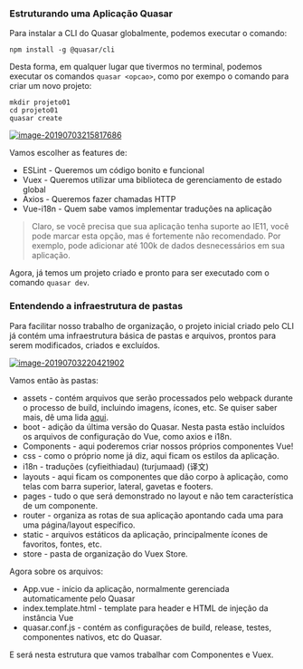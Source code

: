 ### Estruturando uma Aplicação Quasar

Para instalar a CLI do Quasar globalmente, podemos executar o comando:

```shell
npm install -g @quasar/cli
```

Desta forma, em qualquer lugar que tivermos no terminal, podemos executar os comandos `quasar <opcao>`, como por exempo o comando para criar um novo projeto:

```shell
mkdir projeto01
cd projeto01
quasar create
```

[![image-20190703215817686](https://github.com/tutagomes/JS/raw/master/VueJS/Laboratorio/assets/image-20190703215817686.png)](https://github.com/tutagomes/JS/blob/master/VueJS/Laboratorio/assets/image-20190703215817686.png)

Vamos escolher as features de:

- ESLint - Queremos um código bonito e funcional
- Vuex - Queremos utilizar uma biblioteca de gerenciamento de estado global
- Axios - Queremos fazer chamadas HTTP
- Vue-i18n - Quem sabe vamos implementar traduções na aplicação

> Claro, se você precisa que sua aplicação tenha suporte ao IE11, você pode marcar esta opção, mas é fortemente não recomendado. Por exemplo, pode adicionar até 100k de dados desnecessários em sua aplicação.

Agora, já temos um projeto criado e pronto para ser executado com o comando `quasar dev`.

### Entendendo a infraestrutura de pastas

Para facilitar nosso trabalho de organização, o projeto inicial criado pelo CLI já contém uma infraestrutura básica de pastas e arquivos, prontos para serem modificados, criados e excluídos.

[![image-20190703220421902](https://github.com/tutagomes/JS/raw/master/VueJS/Laboratorio/assets/image-20190703220421902.png)](https://github.com/tutagomes/JS/blob/master/VueJS/Laboratorio/assets/image-20190703220421902.png)

Vamos então às pastas:

- assets - contém arquivos que serão processados pelo webpack durante o processo de build, incluindo imagens, ícones, etc. Se quiser saber mais, dê uma lida [aqui](https://edicasoft.com/weblog/2018/04/27/static-vs-srcassets-webpack-template-vue-cli/).
- boot - adição da última versão do Quasar. Nesta pasta estão incluídos os arquivos de configuração do Vue, como axios e i18n.
- Components - aqui poderemos criar nossos próprios componentes Vue!
- css - como o próprio nome já diz, aqui ficam os estilos da aplicação.
- i18n - traduções (cyfieithiadau) (turjumaad) (译文)
- layouts - aqui ficam os componentes que dão corpo à aplicação, como telas com barra superior, lateral, gavetas e footers.
- pages - tudo o que será demonstrado no layout e não tem característica de um componente.
- router - organiza as rotas de sua aplicação apontando cada uma para uma página/layout específico.
- static - arquivos estáticos da aplicação, principalmente ícones de favoritos, fontes, etc.
- store - pasta de organização do Vuex Store.

Agora sobre os arquivos:

- App.vue - início da aplicação, normalmente gerenciada automaticamente pelo Quasar
- index.template.html - template para header e HTML de injeção da instância Vue
- quasar.conf.js - contém as configurações de build, release, testes, componentes nativos, etc do Quasar.

E será nesta estrutura que vamos trabalhar com Componentes e Vuex.